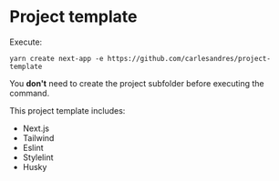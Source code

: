 # Project template

Execute:

`yarn create next-app -e https://github.com/carlesandres/project-template`

You **don't** need to create the project subfolder before executing the command.


This project template includes:

- Next.js
- Tailwind
- Eslint
- Stylelint
- Husky
